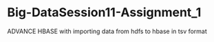 # Big-DataSession11-Assignment_1
ADVANCE HBASE with importing data from hdfs to hbase in tsv format
